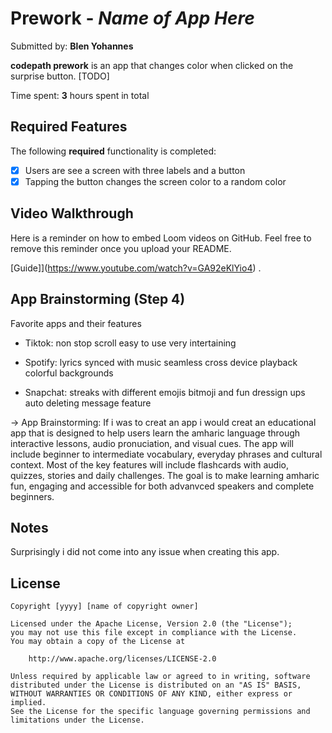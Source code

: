 # Prework - *Name of App Here*

Submitted by: **Blen Yohannes**

**codepath prework** is an app that changes color when clicked on the surprise button. [TODO] 

Time spent: **3** hours spent in total

## Required Features

The following **required** functionality is completed:

- [x] Users are see a screen with three labels and a button
- [x] Tapping the button changes the screen color to a random color
 
## Video Walkthrough

Here is a reminder on how to embed Loom videos on GitHub. Feel free to remove this reminder once you upload your README. 

[Guide]](https://www.youtube.com/watch?v=GA92eKlYio4) .

## App Brainstorming (Step 4)
Favorite apps and their features
- Tiktok:
non stop scroll
easy to use
very intertaining

- Spotify:
lyrics synced with music
seamless cross device playback
colorful backgrounds

- Snapchat:
streaks with different emojis
bitmoji and fun dressign ups
auto deleting message feature

-> App Brainstorming:
If i was to creat an app i would creat an educational app that is designed to help users learn the amharic language through interactive lessons, audio pronuciation, and visual cues. The app will include beginner to intermediate vocabulary, everyday phrases and cultural context. Most of the key features will include flashcards with audio, quizzes, stories and daily challenges. The goal is to make learning amharic fun, engaging and accessible for both advanvced speakers and complete beginners.

## Notes

Surprisingly i did not come into any issue when creating this app.

## License

    Copyright [yyyy] [name of copyright owner]

    Licensed under the Apache License, Version 2.0 (the "License");
    you may not use this file except in compliance with the License.
    You may obtain a copy of the License at

        http://www.apache.org/licenses/LICENSE-2.0

    Unless required by applicable law or agreed to in writing, software
    distributed under the License is distributed on an "AS IS" BASIS,
    WITHOUT WARRANTIES OR CONDITIONS OF ANY KIND, either express or implied.
    See the License for the specific language governing permissions and
    limitations under the License.
